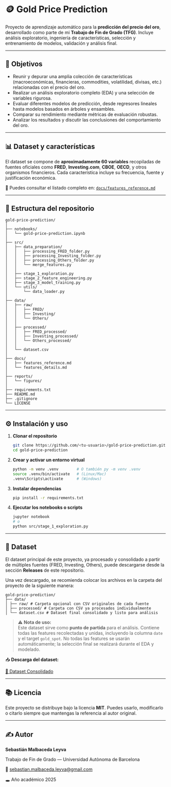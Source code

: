 # 🪙 Gold Price Prediction

Proyecto de aprendizaje automático para la **predicción del precio del oro**, desarrollado como parte de mi **Trabajo de Fin de Grado (TFG)**.
Incluye análisis exploratorio, ingeniería de características, selección y entrenamiento de modelos, validación y análisis final.

---

## 🎯 Objetivos

* Reunir y depurar una amplia colección de características (macroeconómicas, financieras, commodities, volatilidad, divisas, etc.) relacionadas con el precio del oro.
* Realizar un análisis exploratorio completo (EDA) y una selección de variables rigurosa.
* Evaluar diferentes modelos de predicción, desde regresores lineales hasta modelos basados en árboles y ensambles.
* Comparar su rendimiento mediante métricas de evaluación robustas.
* Analizar los resultados y discutir las conclusiones del comportamiento del oro.

---

## 📊 Dataset y características

El dataset se compone de **aproximadamente 60 variables** recopiladas de fuentes oficiales como **FRED**, **Investing.com**, **CBOE**, **OECD**, y otros organismos financieros.
Cada característica incluye su frecuencia, fuente y justificación económica.

🔎 Puedes consultar el listado completo en:
[`docs/features_reference.md`](docs/features_reference.md)

---

## 🧱 Estructura del repositorio

```
gold-price-prediction/
│
├── notebooks/
│   └── gold-price-prediction.ipynb
│
├── src/
│   ├── data_preparation/
│   │   ├── processing_FRED_folder.py
│   │   ├── processing_Investing_folder.py
│   │   ├── processing_Others_folder.py
│   │   └── merge_features.py
│   │
│   ├── stage_1_exploration.py
│   ├── stage_2_feature_engineering.py
│   ├── stage_3_model_training.py
│   └── utils/
│       └── data_loader.py
│
├── data/
│   ├── raw/
│   │   ├── FRED/
│   │   ├── Investing/
│   │   └── Others/
│   │
│   ├── processed/
│   │   ├── FRED_processed/
│   │   ├── Investing_processed/
│   │   └── Others_processed/
│   │
│   └── dataset.csv
│
├── docs/
│   ├── features_reference.md
│   └── features_details.md
│
├── reports/
│   └── figures/
│
├── requirements.txt
├── README.md
├── .gitignore
└── LICENSE

```

---

## ⚙️ Instalación y uso

1. **Clonar el repositorio**

   ```bash
   git clone https://github.com/<tu-usuario>/gold-price-prediction.git
   cd gold-price-prediction
   ```

2. **Crear y activar un entorno virtual**

   ```bash
   python -m venv .venv        # O también py -m venv .venv
   source .venv/bin/activate   # (Linux/Mac)
   .venv\Scripts\activate      # (Windows)
   ```

3. **Instalar dependencias**

   ```bash
   pip install -r requirements.txt
   ```

4. **Ejecutar los notebooks o scripts**

   ```bash
   jupyter notebook
   # o
   python src/stage_1_exploration.py
   ```

---

## 💾 Dataset

El dataset principal de este proyecto, ya procesado y consolidado a partir de múltiples fuentes (FRED, Investing, Others), puede descargarse desde la sección **Releases** de este repositorio. 

Una vez descargado, se recomienda colocar los archivos en la carpeta del proyecto de la siguiente manera:

```
gold-price-prediction/
├── data/
│ ├── raw/ # Carpeta opcional con CSV originales de cada fuente
│ ├── processed/ # Carpeta con CSV ya procesados individualmente
│ └── dataset.csv # Dataset final consolidado y listo para análisis
```


> ⚠️ **Nota de uso:**  
> Este dataset sirve como **punto de partida** para el análisis. Contiene todas las features recolectadas y unidas, incluyendo la columna `date` y el target `gold_spot`. No todas las features se usarán automáticamente; la selección final se realizará durante el EDA y modelado.

📥 **Descarga del dataset:** 

[💾 Dataset Consolidado](https://github.com/sebastianmalbaceda/gold-price-prediction/releases)  

---


## 📚 Licencia

Este proyecto se distribuye bajo la licencia **MIT**.
Puedes usarlo, modificarlo o citarlo siempre que mantengas la referencia al autor original.

---

## ✍️ Autor

**Sebastián Malbaceda Leyva**

Trabajo de Fin de Grado — Universidad Autònoma de Barcelona

📧 [sebastian.malbaceda.leyva@gmail.com](mailto:sebastian.malbaceda.leyva@gmail.com)

🕳️ Año académico 2025
